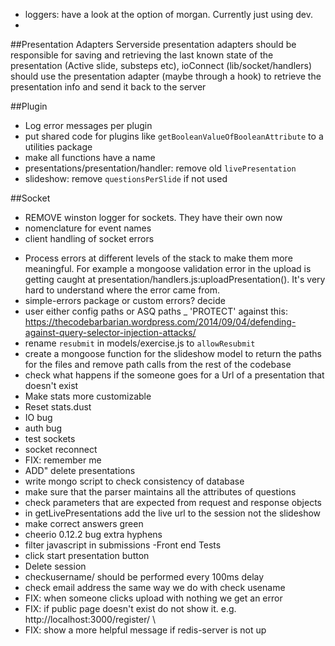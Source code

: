 * loggers: have a look at the option of morgan. Currently just using dev.
* 


##Presentation Adapters
Serverside presentation adapters should be responsible for saving and retrieving the last known state of the presentation (Active slide, substeps etc), ioConnect (lib/socket/handlers) should use the presentation adapter (maybe through a hook) to retrieve the presentation info and send it back to the server

##Plugin
* Log error messages per plugin
* put shared code for plugins like `getBooleanValueOfBooleanAttribute` to a utilities package
* make all functions have a name
* presentations/presentation/handler: remove old `livePresentation`
* slideshow: remove `questionsPerSlide` if not used


##Socket
* REMOVE winston logger for sockets. They have their own now
* nomenclature for event names
* client handling of socket errors


- Process errors at different levels of the stack to make them more meaningful. For example a mongoose validation error in the upload is getting caught at presentation/handlers.js:uploadPresentation(). It's very hard to understand where the error came from. 
- simple-errors package or custom errors? decide
- user either config paths or ASQ paths
_ 'PROTECT' against this: https://thecodebarbarian.wordpress.com/2014/09/04/defending-against-query-selector-injection-attacks/
- rename `resubmit` in models/exercise.js to `allowResubmit`
- create a mongoose function for the slideshow model to return the paths for the files and remove path calls from the rest of the codebase
- check what happens if the someone goes for a Url of a presentation that doesn't exist
- Make stats more customizable
- Reset stats.dust
- IO bug
- auth bug
- test sockets
- socket reconnect
- FIX: remember me
- ADD" delete presentations
- write mongo script to check consistency of database
- make sure that the parser maintains all the attributes of questions
- check parameters that are expected from request and response objects
- in getLivePresentations add the live url to the session not the slideshow
- make correct answers green
- cheerio 0.12.2 bug extra hyphens
- filter javascript in submissions
-Front end Tests
 - click start presentation button
 - Delete session
 - checkusername/ should be performed every 100ms delay
 - check email address the same way we do with check usename
 - FIX: when someone clicks upload with nothing we get an error
 - FIX: if public page doesn't exist do not show it. e.g. http://localhost:3000/register/ \
 - FIX: show a more helpful message if redis-server is not up
